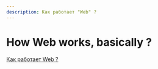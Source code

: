 ```yaml
---
description: Как работает "Web" ?
---
```


# How Web works, basically ?

[Как работает Web ?](https://developer.mozilla.org/en-US/docs/Learn/Getting_started_with_the_web/How_the_Web_works)

